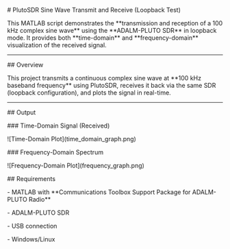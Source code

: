 

\# PlutoSDR Sine Wave Transmit and Receive (Loopback Test)



This MATLAB script demonstrates the \*\*transmission and reception of a 100 kHz complex sine wave\*\* using the \*\*ADALM-PLUTO SDR\*\* in loopback mode. It provides both \*\*time-domain\*\* and \*\*frequency-domain\*\* visualization of the received signal.



---



\## Overview



This project transmits a continuous complex sine wave at \*\*100 kHz baseband frequency\*\* using PlutoSDR, receives it back via the same SDR (loopback configuration), and plots the signal in real-time.



---

\## Output



\### Time-Domain Signal (Received)

!\[Time-Domain Plot](time\_domain\_graph.png)



\### Frequency-Domain Spectrum

!\[Frequency-Domain Plot](frequency\_graph.png)



\## Requirements



\- MATLAB with \*\*Communications Toolbox Support Package for ADALM-PLUTO Radio\*\*

\- ADALM-PLUTO SDR

\- USB connection

\- Windows/Linux





